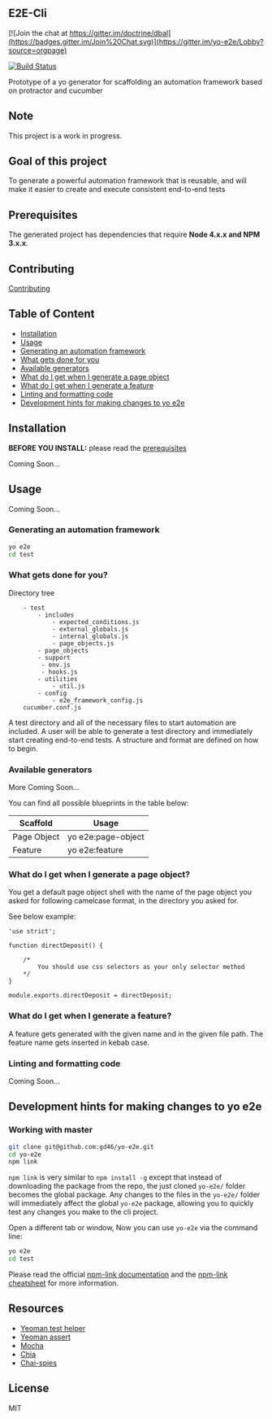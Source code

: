 ## E2E-Cli

[![Join the chat at https://gitter.im/doctrine/dbal](https://badges.gitter.im/Join%20Chat.svg)](https://gitter.im/yo-e2e/Lobby?source=orgpage)

[![Build Status](https://travis-ci.org/gd46/yo-e2e.svg?branch=master)](https://travis-ci.org/gd46/yo-e2e)

Prototype of a yo generator for scaffolding an automation framework based on protractor and cucumber

## Note

This project is a work in progress.

## Goal of this project

To generate a powerful automation framework that is reusable, and will make it easier to create and execute consistent end-to-end tests

## Prerequisites

The generated project has dependencies that require **Node 4.x.x and NPM 3.x.x**.

## Contributing

[Contributing](CONTRIBUTING.md)

## Table of Content

* [Installation](#installation)
* [Usage](#usage)
* [Generating an automation framework](#generating-an-automation-framework)
* [What gets done for you](#what-gets-done-for-you)
* [Available generators](#available-generators)
* [What do I get when I generate a page object](#what-do-i-get-when-i-generate-a-page-object)
* [What do I get when I generate a feature](#what-do-i-get-when-i-generate-a-feature)
* [Linting and formatting code](#linting-and-formatting-code)
* [Development hints for making changes to yo e2e](#development-hints-for-making-changes-to-yo-e2e)


## Installation

**BEFORE YOU INSTALL:** please read the [prerequisites](#prerequisites)

Coming Soon...

## Usage

Coming Soon...

### Generating an automation framework

```bash
yo e2e
cd test
```

### What gets done for you?

Directory tree

```
	- test
		- includes
			- expected_conditions.js
			- external_globals.js
			- internal_globals.js
			- page_objects.js
		- page_objects
		- support
		 - env.js
		 - hooks.js
		- utilities
			- util.js 
		- config
			- e2e_framework_config.js	
	cucumber.conf.js	
```

A test directory and all of the necessary files to start automation are included. A user will be able to generate a test directory and immediately start creating end-to-end tests. A structure and format are defined on how to begin.

### Available generators

More Coming Soon...

You can find all possible blueprints in the table below:

Scaffold 		| Usage
--- 		 		| ----
Page Object | yo e2e:page-object
Feature			| yo e2e:feature

### What do I get when I generate a page object?

You get a default page object shell with the name of the page object you asked for following camelcase format, in the directory you asked for. 

See below example: 

```
'use strict';

function directDeposit() {

	/*
		You should use css selectors as your only selector method
	*/
}

module.exports.directDeposit = directDeposit;
```

### What do I get when I generate a feature?
A feature gets generated with the given name and in the given file path. The feature name gets inserted in kebab case. 

### Linting and formatting code

Coming Soon...

## Development hints for making changes to yo e2e

### Working with master

```bash
git clone git@github.com:gd46/yo-e2e.git
cd yo-e2e
npm link
```

`npm link` is very similar to `npm install -g` except that instead of downloading the package
from the repo, the just cloned `yo-e2e/` folder becomes the global package.
Any changes to the files in the `yo-e2e/` folder will immediately affect the global `yo-e2e` package,
allowing you to quickly test any changes you make to the cli project.

Open a different tab or window, Now you can use `yo-e2e` via the command line:

```bash
yo e2e
cd test
```

Please read the official [npm-link documentation](https://www.npmjs.org/doc/cli/npm-link.html)
and the [npm-link cheatsheet](http://browsenpm.org/help#linkinganynpmpackagelocally) for more information.

## Resources

* [Yeoman test helper](http://yeoman.io/generator/module-test_helpers.html)
* [Yeoman assert](https://github.com/yeoman/yeoman-assert)
* [Mocha](https://mochajs.org/)
* [Chia](http://chaijs.com/)
* [Chai-spies](http://chaijs.com/plugins/chai-spies/)

## License

MIT